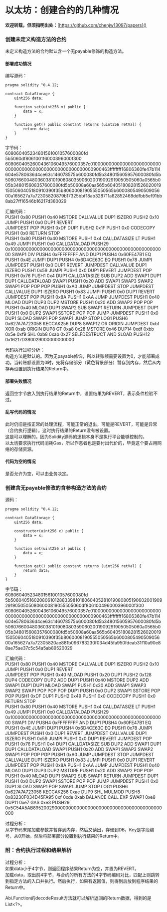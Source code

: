 # 以太坊：创建合约的几种情况

**欢迎转载，但须指明出处：**[https://github.com/chenjw13097/papers]()    

### 创建未定义构造方法的合约

未定义构造方法的合约默认含一个无payable修饰的构造方法。  

#### 部署成功情况

编写源码：  
```
pragma solidity ^0.4.12;

contract DataStorage {
    uint256 data;

    function set(uint256 x) public {
        data = x;
    }

    function get() public constant returns (uint256 retVal) {
        return data;
    }
}
```
  
字节码：  
608060405234801561001057600080fd  
5b5060df8061001f6000396000f300  
6080604052600436106049576000357c0100000000000000000000000000000000000000000000000000000000900463ffffffff16806360fe47b114604e5780636d4ce63c146078575b600080fd5b348015605957600080fd5b5060766004803603810190808035906020019092919050505060a0565b005b348015608357600080fd5b50608a60aa565b6040518082815260200191505060405180910390f35b8060008190555050565b600080549050905600a165627a7a72305820879b17325bbf18ab328711a82852468ddfbb5ef91bb8ab27ff16546b16217d380029  
  
汇编代码：  
PUSH1 0x80 PUSH1 0x40 MSTORE CALLVALUE DUP1 ISZERO PUSH2 0x10 JUMPI PUSH1 0x0 DUP1 REVERT  
JUMPDEST POP PUSH1 0xDF DUP1 PUSH2 0x1F PUSH1 0x0 CODECOPY PUSH1 0x0 RETURN STOP  
PUSH1 0x80 PUSH1 0x40 MSTORE PUSH1 0x4 CALLDATASIZE LT PUSH1 0x49 JUMPI PUSH1 0x0 CALLDATALOAD PUSH29 0x100000000000000000000000000000000000000000000000000000000 SWAP1 DIV PUSH4 0xFFFFFFFF AND DUP1 PUSH4 0x60FE47B1 EQ PUSH1 0x4E JUMPI DUP1 PUSH4 0x6D4CE63C EQ PUSH1 0x78 JUMPI JUMPDEST PUSH1 0x0 DUP1 REVERT JUMPDEST CALLVALUE DUP1 ISZERO PUSH1 0x59 JUMPI PUSH1 0x0 DUP1 REVERT JUMPDEST POP PUSH1 0x76 PUSH1 0x4 DUP1 CALLDATASIZE SUB DUP2 ADD SWAP1 DUP1 DUP1 CALLDATALOAD SWAP1 PUSH1 0x20 ADD SWAP1 SWAP3 SWAP2 SWAP1 POP POP POP PUSH1 0xA0 JUMP JUMPDEST STOP JUMPDEST CALLVALUE DUP1 ISZERO PUSH1 0x83 JUMPI PUSH1 0x0 DUP1 REVERT JUMPDEST POP PUSH1 0x8A PUSH1 0xAA JUMP JUMPDEST PUSH1 0x40 MLOAD DUP1 DUP3 DUP2 MSTORE PUSH1 0x20 ADD SWAP2 POP POP PUSH1 0x40 MLOAD DUP1 SWAP2 SUB SWAP1 RETURN JUMPDEST DUP1 PUSH1 0x0 DUP2 SWAP1 SSTORE POP POP JUMP JUMPDEST PUSH1 0x0 DUP1 SLOAD SWAP1 POP SWAP1 JUMP STOP LOG1 PUSH6 0x627A7A723058 KECCAK256 DUP8 SWAP12 OR ORIGIN JUMPDEST 0xbf XOR 0xab ORIGIN DUP8 GT 0xa8 0x28 MSTORE 0x46 DUP14 0xdf 0xbb 0x5e 0xf9 SHL 0xb8 0xab 0x27 SELFDESTRUCT AND SLOAD PUSH12 0x16217D380029000000000000  
  
代码执行过程分析：  
构造方法是默认的。因为无payable修饰，所以转账额需要设置为0，才能部署成功。当转账额设置为0时，先将存储部分（黄色背景部分）暂存到内存，然后从内存再设置到执行结果的Return中。  

#### 部署失败情况

返回空字节放入到执行结果的Return中，设置结果为REVERT，表示条件检验不过。  

#### 乱写代码的情况

此时仍旧是按正常的处理流程，可能正常的退出，可能是REVERT，可能是异常（合约执行逻辑）。这时执行结果的Return没有被设置。  
这是可以理解的，因为Solidity源码的逻辑本身不是执行平台能够控制的。  
以太坊要求执行代码消耗Gas，所以作恶者也是要付出代价的，毕竟这个要占用网络的存储资源。  

#### 代码为空的情况

是否允许为空，可以由业务决定。  

### 创建含无payable修改的含参构造方法的合约

源码：  
```
pragma solidity ^0.4.12;

contract DataStorage {
    uint256 data;

    constructor(uint256 x) public {
        data = x;
    }

    function set(uint256 x) public {
        data = x;
    }

    function get() public constant returns (uint256 retVal) {
        return data;
    }
}
```
  
字节码：  
608060405234801561001057600080fd  
5b5060405160208061012883398101806040528101908080519060200190929190505050806000819055505060df806100496000396000f300  
6080604052600436106049576000357c0100000000000000000000000000000000000000000000000000000000900463ffffffff16806360fe47b114604e5780636d4ce63c146078575b600080fd5b348015605957600080fd5b5060766004803603810190808035906020019092919050505060a0565b005b348015608357600080fd5b50608a60aa565b6040518082815260200191505060405180910390f35b8060008190555050565b600080549050905600a165627a7a72305820ae881b096783230f034d45fa950fdeab31f10a90e88ae75ae37c5c54a5ab89520029  
  
汇编代码：  
PUSH1 0x80 PUSH1 0x40 MSTORE CALLVALUE DUP1 ISZERO PUSH2 0x10 JUMPI PUSH1 0x0 DUP1 REVERT  
JUMPDEST POP PUSH1 0x40 MLOAD PUSH1 0x20 DUP1 PUSH2 0x128 DUP4 CODECOPY DUP2 ADD DUP1 PUSH1 0x40 MSTORE DUP2 ADD SWAP1 DUP1 DUP1 MLOAD SWAP1 PUSH1 0x20 ADD SWAP1 SWAP3 SWAP2 SWAP1 POP POP POP DUP1 PUSH1 0x0 DUP2 SWAP1 SSTORE POP POP PUSH1 0xDF DUP1 PUSH2 0x49 PUSH1 0x0 CODECOPY PUSH1 0x0 RETURN STOP  
PUSH1 0x80 PUSH1 0x40 MSTORE PUSH1 0x4 CALLDATASIZE LT PUSH1 0x49 JUMPI PUSH1 0x0 CALLDATALOAD PUSH29 0x100000000000000000000000000000000000000000000000000000000 SWAP1 DIV PUSH4 0xFFFFFFFF AND DUP1 PUSH4 0x60FE47B1 EQ PUSH1 0x4E JUMPI DUP1 PUSH4 0x6D4CE63C EQ PUSH1 0x78 JUMPI JUMPDEST PUSH1 0x0 DUP1 REVERT JUMPDEST CALLVALUE DUP1 ISZERO PUSH1 0x59 JUMPI PUSH1 0x0 DUP1 REVERT JUMPDEST POP PUSH1 0x76 PUSH1 0x4 DUP1 CALLDATASIZE SUB DUP2 ADD SWAP1 DUP1 DUP1 CALLDATALOAD SWAP1 PUSH1 0x20 ADD SWAP1 SWAP3 SWAP2 SWAP1 POP POP POP PUSH1 0xA0 JUMP JUMPDEST STOP JUMPDEST CALLVALUE DUP1 ISZERO PUSH1 0x83 JUMPI PUSH1 0x0 DUP1 REVERT JUMPDEST POP PUSH1 0x8A PUSH1 0xAA JUMP JUMPDEST PUSH1 0x40 MLOAD DUP1 DUP3 DUP2 MSTORE PUSH1 0x20 ADD SWAP2 POP POP PUSH1 0x40 MLOAD DUP1 SWAP2 SUB SWAP1 RETURN JUMPDEST DUP1 PUSH1 0x0 DUP2 SWAP1 SSTORE POP POP JUMP JUMPDEST PUSH1 0x0 DUP1 SLOAD SWAP1 POP SWAP1 JUMP STOP LOG1 PUSH6 0x627A7A723058 KECCAK256 0xae DUP9 SHL MULMOD PUSH8 0x83230F034D45FA95 0xf 0xde 0xab BALANCE CALL EXP SWAP1 0xe8 DUP11 0xe7 GAS 0xe3 PUSH29 0x5C54A5AB89520029000000000000000000000000000000000000000000  
  
过程分析：  
从字节码末尾加载参数并暂存到内存，然后又读出，存储到DB，Key是字段编号，从0开始。然后将部署部分设置到执行结果的Return中。  

### 附：合约执行过程和结果解析

过程分析：  
如果data小于4字节，则返回程序结果Return为空，并置为REVERT。  
加载data，取出前4字节，与合约的所有方法的4字节码编码对比，匹配上则跳转到指定方法的入口并执行。然后执行，如果有返回值，则得到后放到程序结果的Return中。  
  
Abi.Function的decodeResult方法就可以解析返回的Return数据，得到的是List<?>。  
